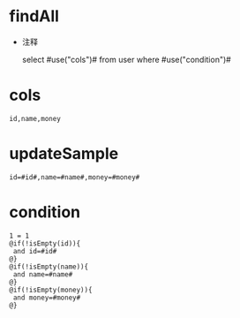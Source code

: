 findAll
===
* 注释

	select #use("cols")# from user  where  #use("condition")#

cols
===
	id,name,money

updateSample
===
	
	id=#id#,name=#name#,money=#money#

condition
===

	1 = 1  
	@if(!isEmpty(id)){
	 and id=#id#
	@}
	@if(!isEmpty(name)){
	 and name=#name#
	@}
	@if(!isEmpty(money)){
	 and money=#money#
	@}


